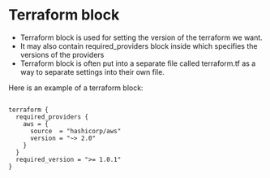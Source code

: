 # Terraform block 

- Terraform block is used for setting the version of the terraform we want. 
- It may also contain required_providers block inside which specifies the versions of the providers 
- Terraform block is often put into a separate file called terraform.tf as a way to separate settings into their own file.

Here is an example of a terraform block:

```

terraform {
  required_providers {
    aws = {
      source  = "hashicorp/aws"
      version = "~> 2.0"
    }
  }
  required_version = ">= 1.0.1"
}

```